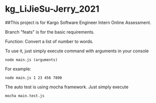 # kg_LiJieSu-Jerry_2021

##This project is for Kargo Software Engineer Intern Online Assessment.

Branch "feats" is for the basic requirements.

Function:
  Convert a list of number to words.

To use it, just simply execute command with arguments in your console
```
node main.js (arguments)
```
For example:
```
node main.js 1 23 456 7890
```

The auto test is using mocha framework. Just simply execute
```
mocha main.test.js
```

